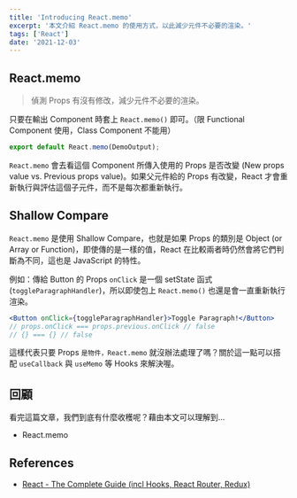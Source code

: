 ```yaml
---
title: 'Introducing React.memo'
excerpt: '本文介紹 React.memo 的使用方式，以此減少元件不必要的渲染。'
tags: ['React']
date: '2021-12-03'
---
```


## React.memo

> 偵測 Props 有沒有修改，減少元件不必要的渲染。

只要在輸出 Component 時套上 `React.memo()` 即可。（限 Functional Component 使用，Class Component 不能用）

```jsx
export default React.memo(DemoOutput);
```

`React.memo` 會去看這個 Component 所傳入使用的 Props 是否改變 (New props value vs. Previous props value)。如果父元件給的 Props 有改變，React 才會重新執行與評估這個子元件，而不是每次都重新執行。

## Shallow Compare

`React.memo` 是使用 Shallow Compare，也就是如果 Props 的類別是 Object (or Array or Function)，即使傳的是一樣的值，React 在比較兩者時仍然會將它們判斷為不同，這也是 JavaScript 的特性。

例如：傳給 Button 的 Props `onClick` 是一個 setState 函式 (`toggleParagraphHandler`)，所以即使包上 `React.memo()` 也還是會一直重新執行渲染。

```jsx
<Button onClick={toggleParagraphHandler}>Toggle Paragraph!</Button>
// props.onClick === props.previous.onClick // false
// {} === {} // false
```

這樣代表只要 Props `是物件，React.memo` 就沒辦法處理了嗎？關於這一點可以搭配 `useCallback` 與 `useMemo` 等 Hooks 來解決喔。

## 回顧

看完這篇文章，我們到底有什麼收穫呢？藉由本文可以理解到…

- React.memo

## References

- [React - The Complete Guide (incl Hooks, React Router, Redux)](https://www.udemy.com/course/react-the-complete-guide-incl-redux/)
